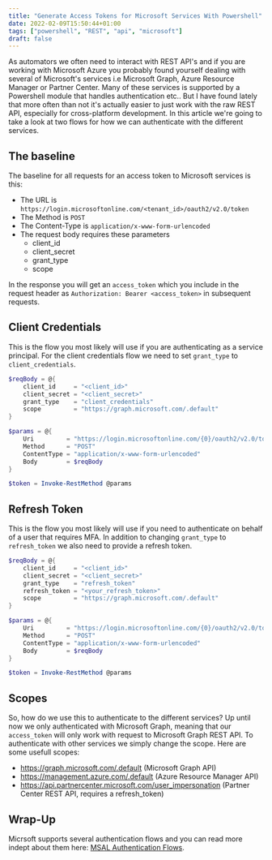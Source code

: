 ```yaml
---
title: "Generate Access Tokens for Microsoft Services With Powershell"
date: 2022-02-09T15:50:44+01:00
tags: ["powershell", "REST", "api", "microsoft"]
draft: false
---
```


As automators we often need to interact with REST API's and if you are working with Microsoft Azure you probably found yourself dealing with several of Microsoft's services i.e Microsoft Graph, Azure Resource Manager or Partner Center. Many of these services is supported by a Powershell module that handles authentication etc.. But I have found lately that more often than not it's actually easier to just work with the raw REST API, especially for cross-platform development. In this article we're going to take a look at two flows for how we can authenticate with the different services.

## The baseline

The baseline for all requests for an access token to Microsoft services is this:

* The URL is `https://login.microsoftonline.com/<tenant_id>/oauth2/v2.0/token`
* The Method is `POST`
* The Content-Type is `application/x-www-form-urlencoded`
* The request body requires these parameters
  * client_id
  * client_secret
  * grant_type
  * scope

In the response you will get an `access_token` which you include in the request header as `Authorization: Bearer <access_token>` in subsequent requests.

## Client Credentials

This is the flow you most likely will use if you are authenticating as a service principal. For the client credentials flow we need to set `grant_type` to `client_credentials`.

```powershell
$reqBody = @{
    client_id     = "<client_id>"
    client_secret = "<client_secret>"
    grant_type    = "client_credentials"
    scope         = "https://graph.microsoft.com/.default"
}

$params = @{
    Uri         = "https://login.microsoftonline.com/{0}/oauth2/v2.0/token" -f ("<tenant_id>")
    Method      = "POST"
    ContentType = "application/x-www-form-urlencoded"
    Body        = $reqBody
}

$token = Invoke-RestMethod @params
```

## Refresh Token

This is the flow you most likely will use if you need to authenticate on behalf of a user that requires MFA. In addition to changing `grant_type` to `refresh_token` we also need to provide a refresh token.

```powershell
$reqBody = @{
    client_id     = "<client_id>"
    client_secret = "<client_secret>"
    grant_type    = "refresh_token"
    refresh_token = "<your_refresh_token>"
    scope         = "https://graph.microsoft.com/.default"
}

$params = @{
    Uri         = "https://login.microsoftonline.com/{0}/oauth2/v2.0/token" -f ("<tenant_id>")
    Method      = "POST"
    ContentType = "application/x-www-form-urlencoded"
    Body        = $reqBody
}

$token = Invoke-RestMethod @params
```

## Scopes

So, how do we use this to authenticate to the different services? Up until now we only authenticated with Microsoft Graph, meaning that our `access_token` will only work with request to Microsoft Graph REST API. To authenticate with other services we simply change the scope. Here are some usefull scopes:

* https://graph.microsoft.com/.default (Microsoft Graph API)
* https://management.azure.com/.default (Azure Resource Manager API)
* https://api.partnercenter.microsoft.com/user_impersonation (Partner Center REST API, requires a refresh_token)

## Wrap-Up

Micrsoft supports several authentication flows and you can read more indept about them here: [MSAL Authentication Flows](https://docs.microsoft.com/en-us/azure/active-directory/develop/msal-authentication-flows).
